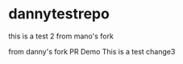 # dannytestrepo
this is a test 2
from mano's fork

from danny's fork PR Demo
This is a test change3
